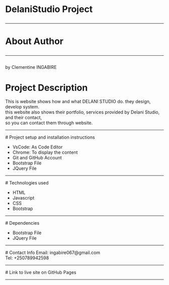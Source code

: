 # DelaniStudio Project <hr>

# About Author <hr>

by Clementine INGABIRE<br>

# Project Description
This is website shows how and what DELANI STUDIO do. they design, develop system.<br>
this website also shows their portfolio, services provided by Delani Studio, and their contact,<br>
so you can contact them through website.
<hr>
# Project setup and installation instructions
<ul>
   <li>VsCode:  As Code Editor</li>
    <li>Chrome: To display the content</li>
     <li> Git and GitHub Account</li>
      <li>Bootstrap File</li>
      <li>JQuery File</li>
</ul>
<hr>
# Technologies used
<ul>
   <li>HTML</li>
    <li>Javascript</li>
     <li>CSS</li>
      <li>Bootstrap</li>
     
</ul>
<hr>
# Dependencies
<ul>
   <li>Bootstrap File</li>
    <li>JQuery File</li>
     
</ul>
<hr>
# Contact Info
Email: ingabire067@gmail.com<br>
Tel: +250789942598
<hr>
# Link to live site on GitHub Pages
<hr>




